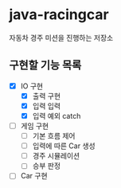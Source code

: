 # java-racingcar
자동차 경주 미션을 진행하는 저장소

## 구현할 기능 목록

* [x] IO 구현
  * [x] 출력 구현
  * [x] 입력 입력
  * [x] 입력 예외 catch
* [ ] 게임 구현
  * [ ] 기본 흐름 제어
  * [ ] 입력에 따른 Car 생성
  * [ ] 경주 시뮬레이션
  * [ ] 승부 판정
* [ ] Car 구현
